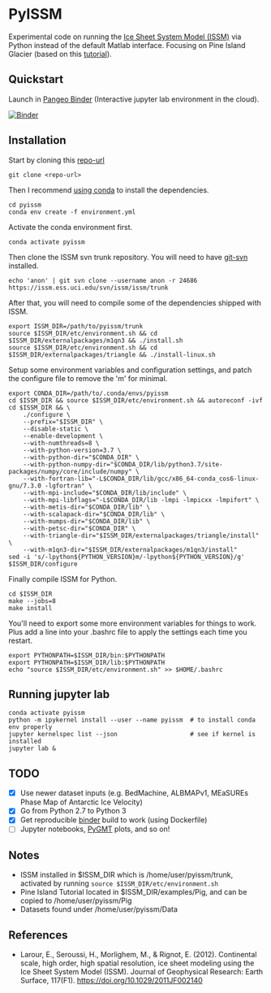 # PyISSM

Experimental code on running the [Ice Sheet System Model (ISSM)](https://issm.jpl.nasa.gov) via Python instead of the default Matlab interface.
Focusing on Pine Island Glacier (based on this [tutorial](https://issm.jpl.nasa.gov/documentation/tutorials/pig/)).

## Quickstart

Launch in [Pangeo Binder](https://pangeo-binder.readthedocs.io) (Interactive jupyter lab environment in the cloud).

[![Binder](https://binder.pangeo.io/badge_logo.svg)](https://binder.pangeo.io/v2/gh/weiji14/pyissm/master)

## Installation

Start by cloning this [repo-url](/../../)

    git clone <repo-url>

Then I recommend [using conda](https://conda.io/projects/conda/en/latest/user-guide/install/index.html) to install the dependencies.

    cd pyissm
    conda env create -f environment.yml

Activate the conda environment first.

    conda activate pyissm

Then clone the ISSM svn trunk repository.
You will need to have [git-svn](https://git-scm.com/docs/git-svn) installed.

    echo 'anon' | git svn clone --username anon -r 24686 https://issm.ess.uci.edu/svn/issm/issm/trunk

After that, you will need to compile some of the dependencies shipped with ISSM.

    export ISSM_DIR=/path/to/pyissm/trunk
    source $ISSM_DIR/etc/environment.sh && cd $ISSM_DIR/externalpackages/m1qn3 && ./install.sh
    source $ISSM_DIR/etc/environment.sh && cd $ISSM_DIR/externalpackages/triangle && ./install-linux.sh

Setup some environment variables and configuration settings, and patch the configure file to remove the 'm' for minimal.

    export CONDA_DIR=/path/to/.conda/envs/pyissm
    cd $ISSM_DIR && source $ISSM_DIR/etc/environment.sh && autoreconf -ivf
    cd $ISSM_DIR && \
        ./configure \
        --prefix="$ISSM_DIR" \
        --disable-static \
        --enable-development \
        --with-numthreads=8 \
        --with-python-version=3.7 \
        --with-python-dir="$CONDA_DIR" \
        --with-python-numpy-dir="$CONDA_DIR/lib/python3.7/site-packages/numpy/core/include/numpy" \
        --with-fortran-lib="-L$CONDA_DIR/lib/gcc/x86_64-conda_cos6-linux-gnu/7.3.0 -lgfortran" \
        --with-mpi-include="$CONDA_DIR/lib/include" \
        --with-mpi-libflags="-L$CONDA_DIR/lib -lmpi -lmpicxx -lmpifort" \
        --with-metis-dir="$CONDA_DIR/lib" \
        --with-scalapack-dir="$CONDA_DIR/lib" \
        --with-mumps-dir="$CONDA_DIR/lib" \
        --with-petsc-dir="$CONDA_DIR" \
        --with-triangle-dir="$ISSM_DIR/externalpackages/triangle/install" \
        --with-m1qn3-dir="$ISSM_DIR/externalpackages/m1qn3/install"
    sed -i 's/-lpython${PYTHON_VERSION}m/-lpython${PYTHON_VERSION}/g' $ISSM_DIR/configure

Finally compile ISSM for Python.

    cd $ISSM_DIR
    make --jobs=8
    make install

You'll need to export some more environment variables for things to work.
Plus add a line into your .bashrc file to apply the settings each time you restart.

    export PYTHONPATH=$ISSM_DIR/bin:$PYTHONPATH
    export PYTHONPATH=$ISSM_DIR/lib:$PYTHONPATH
    echo "source $ISSM_DIR/etc/environment.sh" >> $HOME/.bashrc

## Running jupyter lab

    conda activate pyissm
    python -m ipykernel install --user --name pyissm  # to install conda env properly
    jupyter kernelspec list --json                    # see if kernel is installed
    jupyter lab &


## TODO

- [x] Use newer dataset inputs (e.g. BedMachine, ALBMAPv1, MEaSUREs Phase Map of Antarctic Ice Velocity)
- [x] Go from Python 2.7 to Python 3
- [x] Get reproducible [binder](https://mybinder.readthedocs.io) build to work (using Dockerfile)
- [ ] Jupyter notebooks, [PyGMT](https://pygmt.org) plots, and so on!

## Notes

- ISSM installed in $ISSM_DIR which is /home/user/pyissm/trunk, activated by running `source $ISSM_DIR/etc/environment.sh`
- Pine Island Tutorial located in $ISSM_DIR/examples/Pig, and can be copied to /home/user/pyissm/Pig
- Datasets found under /home/user/pyissm/Data

## References

- Larour, E., Seroussi, H., Morlighem, M., & Rignot, E. (2012). Continental scale, high order, high spatial resolution, ice sheet modeling using the Ice Sheet System Model (ISSM). Journal of Geophysical Research: Earth Surface, 117(F1). https://doi.org/10.1029/2011JF002140
